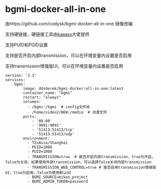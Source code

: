 # bgmi-docker-all-in-one
由https://github.com/codysk/bgmi-docker-all-in-one 镜像改编

支持硬链接，硬链接工具由[kaaass](https://github.com/kaaass/bgmi_hardlink_helper)大佬提供

支持PUID和PGID设置

支持是否开启内部transmission，可以在环境变量内设置是否启用

支持transmission增强版UI，可以在环境变量内设置是否启用

```
version: '3.3'
services:
    bgmi:
        image: ddsderek/bgmi-docker-all-in-one:latest
        container_name: "bgmi"
        restart: "always"
        volumes:
          - /bgmi:/bgmi  # config文件夹
          - /home/video2/NEW:/media  # 动漫文件
        ports:
            - '80:80'
            - '9091:9091'
            - '51413:51413/tcp'
            - '51413:51413/udp'
        environment:
          - TZ=Asia/Shanghai
          - PGID=1000
          - PUID=1000
          - TRANSMISSION=true  # 是否开启内部transmission，true为开启，false为关闭，如果使用外部transmission，可以选择false关闭内部transmission
          - TRANSMISSION_WEB_CONTROL=true # 是否启用transmission增强版UI，true为启用，false为使用默认UI
          - BGMI_SOURCE=mikan_project
          - BGMI_ADMIN_TOKEN=password
```